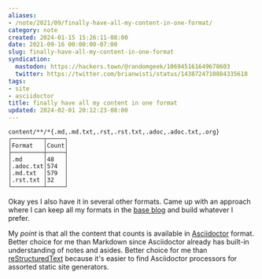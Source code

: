 ```yaml
---
aliases:
- /note/2021/09/finally-have-all-my-content-in-one-format/
category: note
created: 2024-01-15 15:26:11-08:00
date: 2021-09-16 00:00:00-07:00
slug: finally-have-all-my-content-in-one-format
syndication:
  mastodon: https://hackers.town/@randomgeek/106945161649678603
  twitter: https://twitter.com/brianwisti/status/1438724710884335618
tags:
- site
- asciidoctor
title: finally have all my content in one format
updated: 2024-02-01 20:12:23-08:00
---
```


````
content/**/*{.md,.md.txt,.rst,.rst.txt,.adoc,.adoc.txt,.org}
┌─────────┬─────┐
│Format   │Count│
├─────────┼─────┤
│.md      │48   │
│.adoc.txt│574  │
│.md.txt  │579  │
│.rst.txt │32   │
└─────────┴─────┘
````

Okay yes I also have it in several other formats. Came up with an approach where I can keep all my formats in the [base blog](../08/pared-down-to-the-base-blog.md) and build whatever I prefer.

My *point* is that all the content that counts is available in [Asciidoctor](../../../card/Asciidoctor.md) format. Better choice for me than Markdown since Asciidoctor already has built-in understanding of notes and asides. Better choice for me than [reStructuredText](../../../card/reStructuredText.md) because it's easier to find Asciidoctor processors for assorted static site generators.